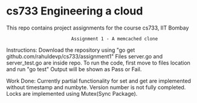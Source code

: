 # cs733 Engineering a cloud
This repo contains project assignments for the course cs733, IIT Bombay

                            Assignment 1 - A memcached clone

Instructions: Download the repository using 
              "go get github.com/rahuldevp/cs733/assignment1"
              Files server.go and server_test.go are inside repo.
              To run the code, first move to files location and run
              "go test"
              Output will be shown as Pass or Fail.
              
Work Done:
              Currently partial functionality for set and get are implemented without
              timestamp and numbyte. Version number is not fully completed. Locks are 
              implemented using Mutex(Sync Package).

